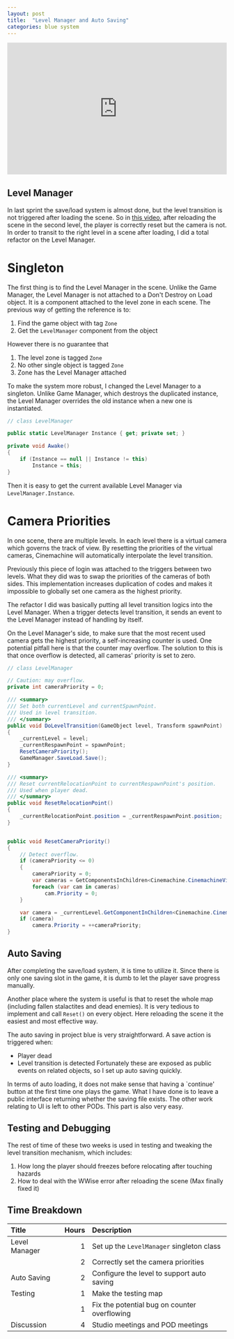 ```yaml
---
layout: post
title:  "Level Manager and Auto Saving"
categories: blue system
---
```


<div style="width:100%;height:0px;position:relative;padding-bottom:60%;"><iframe src="https://streamable.com/e/c74c0h" frameborder="0" width="100%" height="100%" allowfullscreen style="width:100%;height:100%;position:absolute;left:0px;top:0px;overflow:hidden;"></iframe></div>

## Level Manager
In last sprint the save/load system is almost done, but the level transition is not triggered after loading the scene.
So in [this video](https://streamable.com/nasq7), after reloading the scene in the second level, the player is correctly reset but the camera is not.
In order to transit to the right level in a scene after loading, I did a total refactor on the Level Manager.

# Singleton
The first thing is to find the Level Manager in the scene.
Unlike the Game Manager, the Level Manager is not attached to a Don't Destroy on Load object.
It is a component attached to the level zone in each scene.
The previous way of getting the reference is to:
1. Find the game object with tag `Zone`
2. Get the `LevelManager` component from the object

However there is no guarantee that
1. The level zone is tagged `Zone`
2. No other single object is tagged `Zone`
3. Zone has the Level Manager attached

To make the system more robust, I changed the Level Manager to a singleton.
Unlike Game Manager, which destroys the duplicated instance, the Level Manager overrides the old instance when a new one is instantiated.
```c#
// class LevelManager

public static LevelManager Instance { get; private set; }

private void Awake()
{
    if (Instance == null || Instance != this)
        Instance = this;
}
```

Then it is easy to get the current available Level Manager via `LevelManager.Instance`.

# Camera Priorities
In one scene, there are multiple levels. In each level there is a virtual camera which governs the track of view.
By resetting the priorities of the virtual cameras, Cinemachine will automatically interpolate the level transition.

Previously this piece of login was attached to the triggers between two levels.
What they did was to swap the priorities of the cameras of both sides.
This implementation increases duplication of codes and makes it impossible to globally set one camera as the highest priority.

The refactor I did was basically putting all level transition logics into the Level Manager.
When a trigger detects level transition, it sends an event to the Level Manager instead of handling by itself.

On the Level Manager's side, to make sure that the most recent used camera gets the highest priority, a self-increasing counter is used.
One potential pitfall here is that the counter may overflow.
The solution to this is that once overflow is detected, all cameras' priority is set to zero.
```c#
// class LevelManager

// Caution: may overflow.
private int cameraPriority = 0;

/// <summary>
/// Set both currentLevel and currentSpawnPoint.
/// Used in level transition.
/// </summary>
public void DoLevelTransition(GameObject level, Transform spawnPoint)
{
    _currentLevel = level;
    _currentRespawnPoint = spawnPoint;
    ResetCameraPriority();
    GameManager.SaveLoad.Save();
}

/// <summary>
/// Reset currentRelocationPoint to currentRespawnPoint's position.
/// Used when player dead.
/// </summary>
public void ResetRelocationPoint()
{
    _currentRelocationPoint.position = _currentRespawnPoint.position;
}


public void ResetCameraPriority()
{
    // Detect overflow.
    if (cameraPriority <= 0)
    {
        cameraPriority = 0;
        var cameras = GetComponentsInChildren<Cinemachine.CinemachineVirtualCamera>();
        foreach (var cam in cameras)
            cam.Priority = 0;
    }

    var camera = _currentLevel.GetComponentInChildren<Cinemachine.CinemachineVirtualCamera>();
    if (camera)
        camera.Priority = ++cameraPriority;
}
```

## Auto Saving
After completing the save/load system, it is time to utilize it.
Since there is only one saving slot in the game, it is dumb to let the player save progress manually.

Another place where the system is useful is that to reset the whole map (including fallen stalactites and dead enemies).
It is very tedious to implement and call `Reset()` on every object.
Here reloading the scene it the easiest and most effective way.

The auto saving in project blue is very straightforward.
A save action is triggered when:
- Player dead
- Level transition is detected
Fortunately these are exposed as public events on related objects, so I set up auto saving quickly.

In terms of auto loading, it does not make sense that having a `continue' button at the first time one plays the game.
What I have done is to leave a public interface returning whether the saving file exists.
The other work relating to UI is left to other PODs.
This part is also very easy.

## Testing and Debugging
The rest of time of these two weeks is used in testing and tweaking the level transition mechanism, which includes:
1. How long the player should freezes before relocating after touching hazards
2. How to deal with the WWise error after reloading the scene (Max finally fixed it)

## Time Breakdown

| Title         | Hours | Description                                  |
| :------------ | ----: | :------------------------------------------- |
| Level Manager |     1 | Set up the `LevelManager` singleton class    |
|               |     2 | Correctly set the camera priorities          |
| Auto Saving   |     2 | Configure the level to support auto saving   |
| Testing       |     1 | Make the testing map                         |
|               |     1 | Fix the potential bug on counter overflowing |
| Discussion    |     4 | Studio meetings and POD meetings             |
